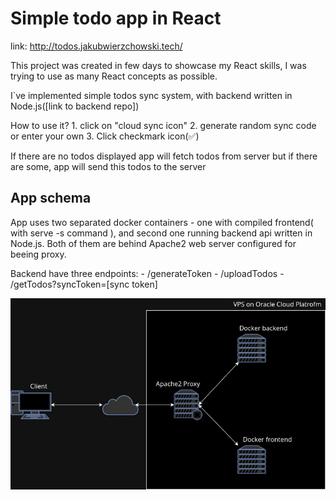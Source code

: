 # Simple todo app in React

link: http://todos.jakubwierzchowski.tech/

This project was created in few days to showcase my React skills, I was trying to use as many React concepts as possible.

I`ve implemented simple todos sync system, with backend written in Node.js([link to backend repo])

How to use it?
    1. click on "cloud sync icon"
    2. generate random sync code or enter your own
    3. Click checkmark icon(✅)

If there are no todos displayed app will fetch todos from server but if there are some, app will send this todos to the server

## App schema
App uses two separated docker containers - one with compiled frontend( with serve -s command ), and second one running backend api written in Node.js. Both of them are behind Apache2 web server configured for beeing proxy.

Backend have three endpoints:
    - /generateToken
    - /uploadTodos
    - /getTodos?syncToken=[sync token]

![app schema](https://github.com/Jcc0b03/react_todo_app/blob/master/app_schema.jpg?raw=true)

